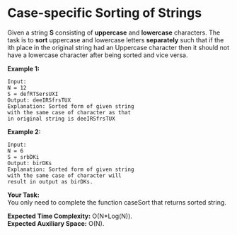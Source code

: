 # Case-specific Sorting of Strings
Given a string **S** consisting of **uppercase** and **lowercase** characters. The task is to **sort** uppercase and lowercase letters **separately** such that if the ith place in the original string had an Uppercase character then it should not have a lowercase character after being sorted and vice versa.

**Example 1:**
```
Input:
N = 12
S = defRTSersUXI
Output: deeIRSfrsTUX
Explanation: Sorted form of given string
with the same case of character as that
in original string is deeIRSfrsTUX
```
**Example 2:**
```
Input:
N = 6
S = srbDKi
Output: birDKs
Explanation: Sorted form of given string
with the same case of character will
result in output as birDKs.
```
**Your Task:**<br>
You only need to complete the function caseSort that returns sorted string.

**Expected Time Complexity:** O(N*Log(N)).<br>
**Expected Auxiliary Space:** O(N).
